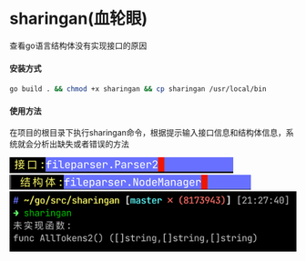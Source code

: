 # sharingan(血轮眼)

查看go语言结构体没有实现接口的原因

#### 安装方式
```bash
go build . && chmod +x sharingan && cp sharingan /usr/local/bin
```

#### 使用方法
在项目的根目录下执行sharingan命令，根据提示输入接口信息和结构体信息，系统就会分析出缺失或者错误的方法

![img.png](static/img.png)
![img_2.png](static/img_2.png)
![img_3.png](static/img_3.png)